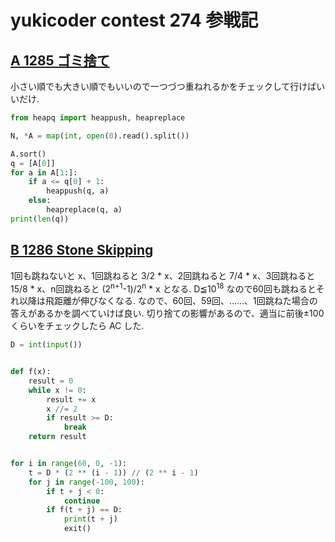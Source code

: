 # yukicoder contest 274 参戦記

## [A 1285 ゴミ捨て](https://yukicoder.me/problems/no/1285)

小さい順でも大きい順でもいいので一つづつ重ねれるかをチェックして行けばいいだけ.

```python
from heapq import heappush, heapreplace

N, *A = map(int, open(0).read().split())

A.sort()
q = [A[0]]
for a in A[1:]:
    if a <= q[0] + 1:
        heappush(q, a)
    else:
        heapreplace(q, a)
print(len(q))
```

## [B 1286 Stone Skipping](https://yukicoder.me/problems/no/1286)

1回も跳ねないと x、1回跳ねると 3/2 * x、2回跳ねると 7/4 * x、3回跳ねると 15/8 * x、n回跳ねると (2<sup>n+1</sup>-1)/2<sup>n</sup> * x となる. D≦10<sup>18</sup> なので60回も跳ねるとそれ以降は飛距離が伸びなくなる. なので、60回、59回、……、1回跳ねた場合の答えがあるかを調べていけば良い. 切り捨ての影響があるので、適当に前後±100くらいをチェックしたら AC した.

```python
D = int(input())


def f(x):
    result = 0
    while x != 0:
        result += x
        x //= 2
        if result >= D:
            break
    return result


for i in range(60, 0, -1):
    t = D * (2 ** (i - 1)) // (2 ** i - 1)
    for j in range(-100, 100):
        if t + j < 0:
            continue
        if f(t + j) == D:
            print(t + j)
            exit()
```
